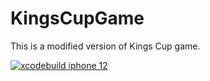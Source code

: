 # KingsCupGame
This is a modified version of Kings Cup game. 

[![xcodebuild iphone 12](https://github.com/mysterytony/KingsCupGame/actions/workflows/xcodebuild_iphone_12.yml/badge.svg?branch=main)](https://github.com/mysterytony/KingsCupGame/actions/workflows/xcodebuild_iphone_12.yml)
